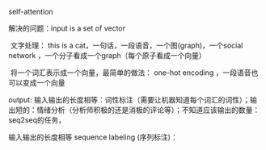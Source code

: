 self-attention

解决的问题：input is a set of vector

​	文字处理： this is a cat，一句话，一段语音，一个图(graph)，一个social network ，一个分子看成一个graph（每个原子看成一个向量）

​	将一个词汇表示成一个向量，最简单的做法： one-hot encoding ，一段语音也可以变成一个向量

output: 输入输出的长度相等：词性标注（需要让机器知道每个词汇的词性）；输出短的：情绪分析（分析师积极的还是消极的评论等）；不知道应该输出的数量：seq2seq的任务，

输入输出的长度相等 sequence labeling (序列标注)：






